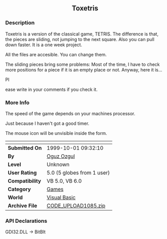 ﻿<div align="center">

## Toxetris


</div>

### Description

Toxetris is a version of the classical game, TETRIS. The difference is that, the pieces are sliding, not jumping to the next square. Also you can pull down faster. It is a one week project.

All the files are accesible. You can change them.

The sliding pieces bring some problems: Most of the time, I have to check more positions for a piece if it is an empty place or not. Anyway, here it is...

Pl

ease write in your comments if you check it.
 
### More Info
 
The speed of the game depends on your machines processor.

Just because I haven't got a good timer.

The mouse icon will be unvisible inside the form.


<span>             |<span>
---                |---
**Submitted On**   |1999-10-01 09:32:10
**By**             |[Oguz Ozgul](https://github.com/Planet-Source-Code/PSCIndex/blob/master/ByAuthor/oguz-ozgul.md)
**Level**          |Unknown
**User Rating**    |5.0 (5 globes from 1 user)
**Compatibility**  |VB 5\.0, VB 6\.0
**Category**       |[Games](https://github.com/Planet-Source-Code/PSCIndex/blob/master/ByCategory/games__1-38.md)
**World**          |[Visual Basic](https://github.com/Planet-Source-Code/PSCIndex/blob/master/ByWorld/visual-basic.md)
**Archive File**   |[CODE\_UPLOAD1085\.zip](https://github.com/Planet-Source-Code/oguz-ozgul-toxetris__1-3809/archive/master.zip)

### API Declarations

GDI32.DLL -> BitBlt






